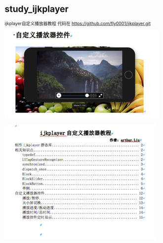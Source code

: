 # study_ijkplayer
ijkplayer自定义播放器教程   代码在 https://github.com/fly0001/ijkplayer.git

![截图1竖屏小屏幕](https://github.com/fly0001/study_ijkplayer/raw/master/1.png)

![截图1竖屏小屏幕](https://github.com/fly0001/study_ijkplayer/raw/master/2.png)

